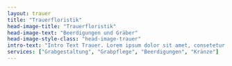 ```yaml
---
layout: trauer
title: "Trauerfloristik"
head-image-title: "Trauerfloristik"
head-image-text: "Beerdigungen und Gräber"
head-image-style-class: "head-image-trauer"
intro-text: "Intro Text Trauer. Lorem ipsum dolor sit amet, consetetur sadipscing elitr, sed diam nonumy eirmod tempor invidunt ut labore et dolore magna aliquyam erat, sed diam voluptua. At vero eos et accusam et justo duo dolores et ea rebum. Stet clita kasd gubergren, no sea takimata sanctus est Lorem ipsum dolor sit amet. Lorem ipsum dolor sit amet, consetetur sadipscing elitr, sed diam nonumy eirmod tempor invidunt ut labore et dolore magna aliquyam erat, sed diam voluptua. At vero eos et accusam et justo duo dolores et ea rebum. Stet clita kasd gubergren, no sea takimata sanctus est Lorem ipsum dolor sit amet."
services: ["Grabgestaltung", "Grabpflege", "Beerdigungen", "Kränze"]
---
```

